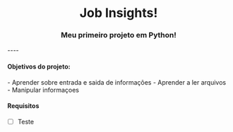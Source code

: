 
<h1 align="center">Job Insights!</h1>

<h3 align="center"> Meu primeiro projeto em Python! </h3>
----
<h4> Objetivos do projeto: </h4>
    - Aprender sobre entrada e saida de informações
    - Aprender a ler arquivos 
    - Manipular informaçoes

#### Requisitos
 - [ ] Teste
    



